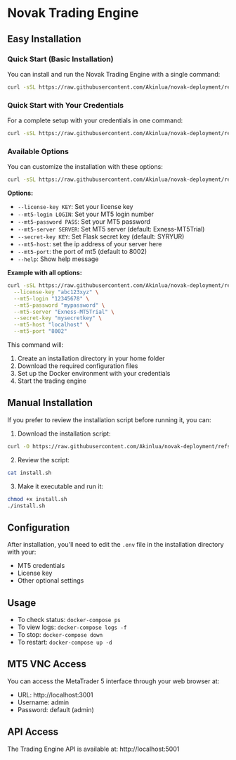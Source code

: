# Novak Trading Engine

## Easy Installation

### Quick Start (Basic Installation)
You can install and run the Novak Trading Engine with a single command:

```bash
curl -sSL https://raw.githubusercontent.com/Akinlua/novak-deployment/refs/heads/main/install.sh | bash
```

### Quick Start with Your Credentials
For a complete setup with your credentials in one command:

```bash
curl -sSL https://raw.githubusercontent.com/Akinlua/novak-deployment/refs/heads/main/install.sh | bash -s -- --license-key YOUR_LICENSE_KEY --mt5-login YOUR_MT5_LOGIN --mt5-password YOUR_MT5_PASSWORD
```

### Available Options
You can customize the installation with these options:

```bash
curl -sSL https://raw.githubusercontent.com/Akinlua/novak-deployment/refs/heads/main/install.sh | bash -s -- [OPTIONS]
```

**Options:**
- `--license-key KEY`: Set your license key
- `--mt5-login LOGIN`: Set your MT5 login number
- `--mt5-password PASS`: Set your MT5 password
- `--mt5-server SERVER`: Set MT5 server (default: Exness-MT5Trial)
- `--secret-key KEY`: Set Flask secret key (default: SYRYUR)
- `--mt5-host`: set the ip address of your server here
- `--mt5-port`: the port of mt5 (default to 8002)
- `--help`: Show help message

**Example with all options:**
```bash
curl -sSL https://raw.githubusercontent.com/Akinlua/novak-deployment/refs/heads/main/install.sh | bash -s -- \
  --license-key "abc123xyz" \
  --mt5-login "12345678" \
  --mt5-password "mypassword" \
  --mt5-server "Exness-MT5Trial" \
  --secret-key "mysecretkey" \
  --mt5-host "localhost" \
  --mt5-port "8002"
```

This command will:
1. Create an installation directory in your home folder
2. Download the required configuration files
3. Set up the Docker environment with your credentials
4. Start the trading engine

## Manual Installation

If you prefer to review the installation script before running it, you can:

1. Download the installation script:
```bash
curl -O https://raw.githubusercontent.com/Akinlua/novak-deployment/refs/heads/main/install.sh
```

2. Review the script:
```bash
cat install.sh
```

3. Make it executable and run it:
```bash
chmod +x install.sh
./install.sh
```

## Configuration

After installation, you'll need to edit the `.env` file in the installation directory with your:
- MT5 credentials
- License key
- Other optional settings

## Usage

- To check status: `docker-compose ps`
- To view logs: `docker-compose logs -f`
- To stop: `docker-compose down`
- To restart: `docker-compose up -d`

## MT5 VNC Access

You can access the MetaTrader 5 interface through your web browser at:
- URL: http://localhost:3001
- Username: admin
- Password: default (admin)

## API Access

The Trading Engine API is available at: http://localhost:5001
